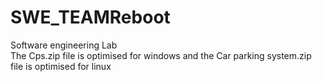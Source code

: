 # SWE_TEAMReboot
Software engineering Lab  
The Cps.zip file is optimised for windows and the Car parking system.zip file is optimised for linux
